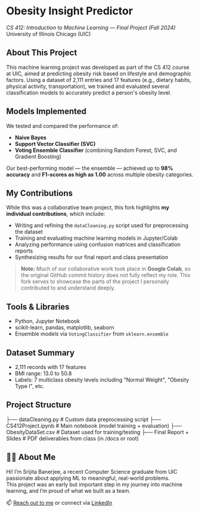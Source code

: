 # Obesity Insight Predictor  
*CS 412: Introduction to Machine Learning — Final Project (Fall 2024)*  
University of Illinois Chicago (UIC)

## About This Project

This machine learning project was developed as part of the CS 412 course at UIC, aimed at predicting obesity risk based on lifestyle and demographic factors. Using a dataset of 2,111 entries and 17 features (e.g., dietary habits, physical activity, transportation), we trained and evaluated several classification models to accurately predict a person's obesity level.

## Models Implemented

We tested and compared the performance of:
- **Naive Bayes**
- **Support Vector Classifier (SVC)**
- **Voting Ensemble Classifier** (combining Random Forest, SVC, and Gradient Boosting)

Our best-performing model — the ensemble — achieved up to **98% accuracy** and **F1-scores as high as 1.00** across multiple obesity categories.

## My Contributions

While this was a collaborative team project, this fork highlights **my individual contributions**, which include:
- Writing and refining the `dataCleaning.py` script used for preprocessing the dataset
- Training and evaluating machine learning models in Jupyter/Colab
- Analyzing performance using confusion matrices and classification reports
- Synthesizing results for our final report and class presentation

> **Note:** Much of our collaborative work took place in **Google Colab**, so the original GitHub commit history does not fully reflect my role. This fork serves to showcase the parts of the project I personally contributed to and understand deeply.

## Tools & Libraries
- Python, Jupyter Notebook  
- scikit-learn, pandas, matplotlib, seaborn  
- Ensemble models via `VotingClassifier` from `sklearn.ensemble`

## Dataset Summary
- 2,111 records with 17 features
- BMI range: 13.0 to 50.8
- Labels: 7 multiclass obesity levels including "Normal Weight", "Obesity Type I", etc.

## Project Structure
├── dataCleaning.py # Custom data preprocessing script
├── CS412Project.ipynb # Main notebook (model training + evaluation)
├── ObesityDataSet.csv # Dataset used for training/testing
├── Final Report + Slides # PDF deliverables from class (in /docs or root)

## 🙋‍♀️ About Me
Hi! I’m Srijita Banerjee, a recent Computer Science graduate from UIC passionate about applying ML to meaningful, real-world problems.  
This project was an early but important step in my journey into machine learning, and I’m proud of what we built as a team.

📫 [Reach out to me](mailto:banerjeesrj@gmail.com) or connect via [LinkedIn](https://www.linkedin.com/in/srijitabanerjee)

